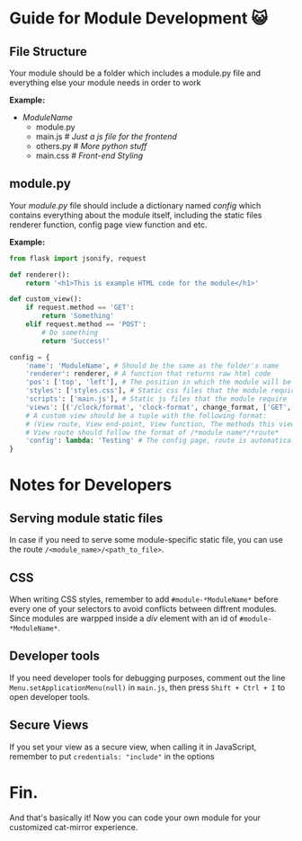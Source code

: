 # Guide for Module Development 😺
## File Structure
Your module should be a folder which includes a module.py file and 
everything else your module needs in order to work

**Example:**
- *ModuleName*
    - module.py
    - main.js # *Just a js file for the frontend*
    - others.py # *More python stuff*
    - main.css # *Front-end Styling*
## **module.py**
Your *module.py* file should include a dictionary named *config* which
contains everything about the module itself, including the static files 
renderer function, config page view function and etc.

**Example:**
```python
from flask import jsonify, request

def renderer():
    return '<h1>This is example HTML code for the module</h1>'

def custom_view():
    if request.method == 'GET':
        return 'Something'
    elif request.method == 'POST':
        # Do something
        return 'Success!'

config = {
    'name': 'ModuleName', # Should be the same as the folder's name
    'renderer': renderer, # A function that returns raw html code
    'pos': ['top', 'left'], # The position in which the module will be rendered
    'styles': ['styles.css'], # Static css files that the module require
    'scripts': ['main.js'], # Static js files that the module require
    'views': [('/clock/format', 'clock-format', change_format, ['GET', 'POST'], True)], # Custom views
    # A custom view should be a tuple with the following format:
    # (View route, View end-point, View function, The methods this view supports(Optional), Needs authentication(bool))
    # View route should follow the format of /*module name*/*route*
    'config': lambda: 'Testing' # The config page, route is automatically set to /config/*module name*
}
```

# Notes for Developers
## Serving module static files
In case if you need to serve some module-specific static file, you can use the route 
`/<module_name>/<path_to_file>`.
## CSS
When writing CSS styles, remember to add `#module-*ModuleName*` before every one of your selectors to avoid conflicts between diffrent modules.
Since modules are warpped inside a *div* element with an id of `#module-*ModuleName*`.
## Developer tools
If you need developer tools for debugging purposes, comment out the line `Menu.setApplicationMenu(null)` in 
`main.js`, then press `Shift + Ctrl + I` to open developer tools.
## Secure Views
If you set your view as a secure view, when calling it in JavaScript, remember to put `credentials: "include"` in the options

# Fin.
 And that's basically it! Now you can code your own module for your customized cat-mirror experience.